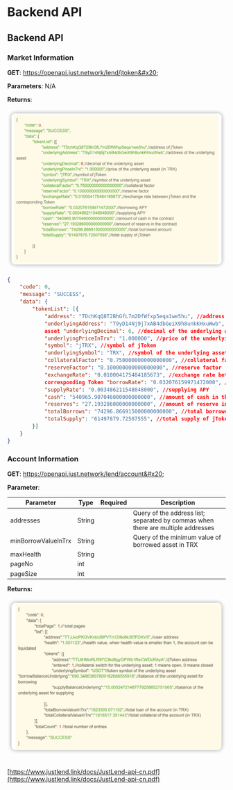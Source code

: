 # Backend API

## Backend API

### Market Information

**GET**: https://openapi.just.network/lend/jtoken&#x20;

**Parameters**: N/A&#x20;

**Returns**:

![](<../../.gitbook/assets/image (2) (1).png>)

```json
{
	"code": 0,
	"message": "SUCCESS",
	"data": {
		"tokenList": [{
			"address": "TDchKqQ8T2BhGfL7m2DfWfxp5eqa1we5hu", //address of jToken
			"underlyingAddress": "T9yD14Nj9j7xAB4dbGeiX9h8unkKHxuWwb", //address of the underlying
			asset "underlyingDecimal": 6, //decimal of the underlying asset
			"underlyingPriceInTrx": "1.000000", //price of the underlying asset (in TRX)
			"symbol": "jTRX", //symbol of jToken
			"underlyingSymbol": "TRX", //symbol of the underlying asset
			"collateralFactor": "0.750000000000000000", //collateral factor
			"reserveFactor": "0.100000000000000000", //reserve factor
			"exchangeRate": "0.010004175484185673", //exchange rate between jToken and the
			corresponding Token "borrowRate": "0.032076159971472000", //borrowing APY
			"supplyRate": "0.003486211548048000", //supplying APY
			"cash": "540965.907046000000000000", //amount of cash in the contract
			"reserves": "27.193286000000000000", //amount of reserve in the contract
			"totalBorrows": "74296.866915000000000000", //total borrowed amount
			"totalSupply": "61497879.72507555", //total supply of jToken
		}]
	}
}
```

### Account Information&#x20;

**GET**: https://openapi.just.network/lend/account&#x20;

**Parameter**:

<table><thead><tr><th>Parameter</th><th>Type</th><th data-type="select">Required</th><th>Description</th></tr></thead><tbody><tr><td>addresses</td><td>String</td><td></td><td>Query of the address list; separated by commas when there are multiple addresses</td></tr><tr><td>minBorrowValueInTrx</td><td>String</td><td></td><td>Query of the minimum value of borrowed asset in TRX</td></tr><tr><td>maxHealth</td><td>String</td><td></td><td></td></tr><tr><td>pageNo</td><td>int</td><td></td><td></td></tr><tr><td>pageSize</td><td>int</td><td></td><td></td></tr></tbody></table>

**Returns:**

![](<../../.gitbook/assets/image (3) (1).png>)

##



[https://www.justlend.link/docs/JustLend-api-cn.pdf](https://www.justlend.link/docs/JustLend-api-cn.pdf)
